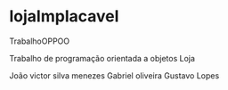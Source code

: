 # lojaImplacavel
TrabalhoOPPOO

Trabalho de programação orientada a objetos
Loja

João victor silva menezes
Gabriel oliveira
Gustavo Lopes
